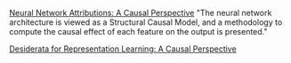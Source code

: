 [Neural Network Attributions: A Causal Perspective](http://proceedings.mlr.press/v97/chattopadhyay19a/chattopadhyay19a.pdf) 
"The neural network architecture is viewed as a Structural Causal Model, and a methodology to compute the causal effect of each feature on the output is presented." 

[Desiderata for Representation Learning: A Causal Perspective](https://arxiv.org/pdf/2109.03795.pdf)
